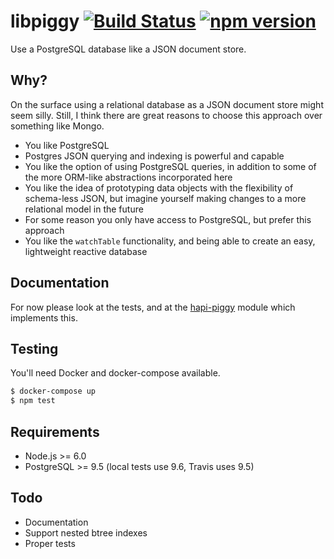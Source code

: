 # libpiggy [![Build Status](https://travis-ci.org/mshick/libpiggy.svg?branch=master)](https://travis-ci.org/mshick/libpiggy) [![npm version](https://badge.fury.io/js/libpiggy.svg)](https://badge.fury.io/js/libpiggy)
Use a PostgreSQL database like a JSON document store.

## Why?

On the surface using a relational database as a JSON document store might seem silly. Still, I think there are great reasons to choose this approach over something like Mongo.

* You like PostgreSQL
* Postgres JSON querying and indexing is powerful and capable
* You like the option of using PostgreSQL queries, in addition to some of the more ORM-like abstractions incorporated here
* You like the idea of prototyping data objects with the flexibility of schema-less JSON, but imagine yourself making changes to a more relational model in the future
* For some reason you only have access to PostgreSQL, but prefer this approach
* You like the `watchTable` functionality, and being able to create an easy, lightweight reactive database

## Documentation

For now please look at the tests, and at the [hapi-piggy](https://github.com/mshick/hapi-piggy) module which implements this.

## Testing

You'll need Docker and docker-compose available.

```sh
$ docker-compose up
$ npm test
```

## Requirements

* Node.js >= 6.0
* PostgreSQL >= 9.5 (local tests use 9.6, Travis uses 9.5)

## Todo

* Documentation
* Support nested btree indexes
* Proper tests
